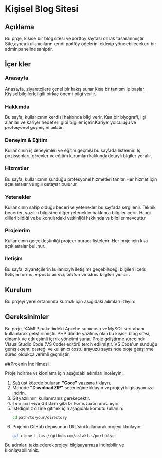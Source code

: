 # Kişisel Blog Sitesi

## Açıklama

Bu proje, kişisel bir blog sitesi ve portföy sayfası olarak tasarlanmıştır. Site,ayrıca kullanıcıların kendi portföy öğelerini ekleyip yönetebilecekleri bir admin paneline sahiptir.

## İçerikler

### Anasayfa
Anasayfa, ziyaretçilere genel bir bakış sunar.Kısa bir tanıtım ile başlar. Kişisel bilgilerle ilgili birkaç önemli bilgi verilir.

### Hakkımda
Bu sayfa, kullanıcının kendisi hakkında bilgi verir. Kısa bir biyografi, ilgi alanları ve kariyer hedefleri gibi bilgiler içerir.Kariyer yolculuğu ve profesyonel geçmişini anlatır.

### Deneyim & Eğitim
Kullanıcının iş deneyimleri ve eğitim geçmişi bu sayfada listelenir. İş pozisyonları, görevler ve eğitim kurumları hakkında detaylı bilgiler yer alır.

### Hizmetler
Bu sayfa, kullanıcının sunduğu profesyonel hizmetleri tanıtır. Her hizmet için açıklamalar ve ilgili detaylar bulunur.

### Yetenekler
Kullanıcının sahip olduğu beceri ve yetenekler bu sayfada sergilenir. Teknik beceriler, yazılım bilgisi ve diğer yetenekler hakkında bilgiler içerir. Hangi dilleri bildiği ve bu konulardaki yetkinliği hakkında vs bilgiler mevcuttur

### Projelerim
Kullanıcının gerçekleştirdiği projeler burada listelenir. Her proje için kısa açıklamalar bulunur.

### İletişim
Bu sayfa, ziyaretçilerin kullanıcıyla iletişime geçebileceği bilgileri içerir. İletişim formu, e-posta adresi, telefon ve adres bilgileri yer alır.

## Kurulum

Bu projeyi yerel ortamınıza kurmak için aşağıdaki adımları izleyin:

## Gereksinimler

Bu proje, XAMPP paketindeki Apache sunucusu ve MySQL veritabanı kullanılarak geliştirilmiştir. PHP dilinde yazılmış olan bu kişisel blog sitesi, dinamik ve etkileşimli içerik yönetimi sunar. Proje geliştirme sürecinde Visual Studio Code (VS Code) editörü tercih edilmiştir. VS Code'un sunduğu geniş eklenti desteği ve kullanıcı dostu arayüzü sayesinde proje geliştirme süreci oldukça verimli geçmiştir. 


##Projenin İndirilmesi

Proje indirme ve klonlama için aşağıdaki adımları inceleyin:

1. Sağ üst köşede bulunan **"Code"** yazısına tıklayın.
2. Menüde **"Download ZIP"** seçeneğine tıklayın ve projeyi bilgisayarınıza indirin.
3. Git yazılımını kullanmanız gerekecektir.
4. Terminal veya Git Bash gibi bir komut satırı aracı açın.
5. İstediğiniz dizine gitmek için aşağıdaki komutu kullanın:
    ```sh
    cd path/to/your/directory
    ```
6. Projenin GitHub deposunun URL'sini kullanarak projeyi klonlayın:
    ```sh
    git clone https://github.com/aslaktas/portfolyo
    ```

Bu adımları takip ederek projeyi bilgisayarınıza indirebilir ve klonlayabilirsiniz.
























